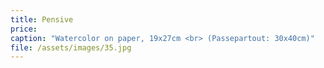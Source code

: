 ```yaml
---
title: Pensive
price:
caption: "Watercolor on paper, 19x27cm <br> (Passepartout: 30x40cm)" 
file: /assets/images/35.jpg
---
```

